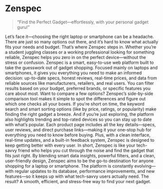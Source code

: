 # Zenspec

> “Find the Perfect Gadget—effortlessly, with your personal gadget guru!”

Let’s face it—choosing the right laptop or smartphone can be a headache. There are just so many options out there, and it’s hard to know what actually fits your needs and budget. That’s where Zenspec steps in. 
Whether you’re a student juggling classes or a working professional looking for something reliable, Zenspec helps you zero in on the perfect device—without the stress or confusion. Zenspec is a smart, easy-to-use web platform built to take the guesswork out of gadget shopping. 
Focused mainly on laptops and smartphones, it gives you everything you need to make an informed decision: up-to-date specs, honest reviews, real-time prices, and data from reliable sources like manufacturers, retailers, and real users. 
You can filter results based on your budget, preferred brands, or specific features you care about most. Want to compare a few options? Zenspec’s side-by-side comparison tool makes it simple to spot the differences and figure out which one checks all your boxes.
If you're short on time, the keyword search and smart sorting options (like by price, ratings, or popularity) make finding the right gadget a breeze. And if you’re just exploring, the platform also highlights trending and top-rated devices so you can stay up to date with what’s popular. 
Each product page includes all the key details—specs, user reviews, and direct purchase links—making it your one-stop hub for everything you need to know before buying. Plus, with a clean interface, real-time updates, and a built-in feedback system, Zenspec is designed to keep getting better with every user.
In short, Zenspec is like your tech-savvy friend who helps you cut through the noise and find the gadget that fits just right. By blending smart data insights, powerful filters, and a clean, user-friendly design, Zenspec aims to be the go-to destination for anyone shopping for a laptop or smartphone. The platform is constantly evolving—with regular updates to its database, performance improvements, and new features—so it keeps up with what tech-savvy users actually need. The result? A smooth, efficient, and stress-free way to find your next gadget.
